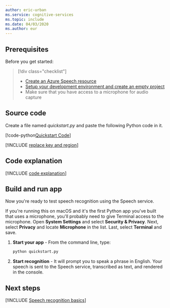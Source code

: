 ```yaml
---
author: eric-urban
ms.service: cognitive-services
ms.topic: include
ms.date: 04/03/2020
ms.author: eur
---
```


## Prerequisites

Before you get started:

> [!div class="checklist"]
> * <a href="https://portal.azure.com/#create/Microsoft.CognitiveServicesSpeechServices" target="_blank">Create an Azure Speech resource </a>
> * [Setup your development environment and create an empty project](../../../../quickstarts/setup-platform.md?pivots=programming-language-python)
> * Make sure that you have access to a microphone for audio capture

## Source code

Create a file named *quickstart.py* and paste the following Python code in it.

[!code-python[Quickstart Code](~/samples-cognitive-services-speech-sdk/quickstart/python/from-microphone/quickstart.py#code)]

[!INCLUDE [replace key and region](../replace-key-and-region.md)]

## Code explanation

[!INCLUDE [code explanation](../code-explanation.md)]

## Build and run app

Now you're ready to test speech recognition using the Speech service. 

If you're running this on macOS and it's the first Python app you've built that uses a microphone, you'll probably need to give Terminal access to the microphone. Open **System Settings** and select **Security & Privacy**. Next, select **Privacy** and locate **Microphone** in the list. Last, select **Terminal** and save. 

1. **Start your app** - From the command line, type:
    ```bash
    python quickstart.py
    ```
2. **Start recognition** - It will prompt you to speak a phrase in English. Your speech is sent to the Speech service, transcribed as text, and rendered in the console.

## Next steps

[!INCLUDE [Speech recognition basics](../../speech-to-text-next-steps.md)]
